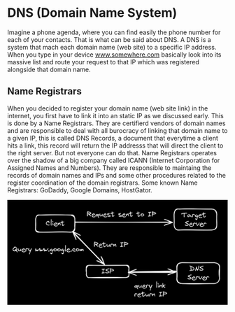 # DNS (Domain Name System)

Imagine a phone agenda, where you can find easily the phone number for each of your contacts.
That is what can be said about DNS.
A DNS is a system that mach each domain name (web site) to a specific IP address. When you type in your device www.somewhere.com basically look into its massive list and route your request to that IP which was registered alongside that domain name.

## Name Registrars

When you decided to register your domain name (web site link) in the internet, you first have to link it into an static IP as we discussed early. This is done by a Name Registrars. They are certifierd vendors of domain names and are responsible to deal with all burocracy of linking that domain name to a given IP, this is called DNS Records, a document that everytime a client hits a link, this record will return the IP addresss that will direct the client to the right server.
But not everyone can do that. Name Registrars operates over the shadow of a big company called ICANN (Internet Corporation for Assigned Names and Numbers). They are responsible to maintaing the records of domain names and IPs and some other procedures related to the register coordination of the domain registrars.
Some known Name Registrars: GoDaddy, Google Domains, HostGator.

![](/images/6.png)